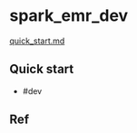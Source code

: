 # spark_emr_dev
[quick_start.md](https://github.com/yennanliu/spark_emr_dev/blob/master/doc/quick_start.md)

## Quick start
- #dev

## Ref


